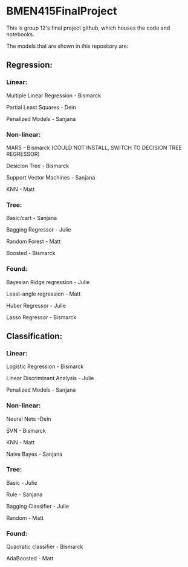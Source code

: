 # BMEN415FinalProject

This is group 12's final project github, which houses the code and notebooks.

The models that are shown in this repository are:

## Regression:
### Linear:

Multiple Linear Regression - Bismarck 

Partial Least Squares - Dein	

Penalized Models - Sanjana

### Non-linear:

MARS - Bismarck (COULD NOT INSTALL, SWITCH TO DECISION TREE REGRESSOR)

Desicion Tree - Bismarck

Support Vector Machines - Sanjana

KNN - Matt

### Tree:

Basic/cart - Sanjana

Bagging Regressor - Julie

Random Forest	 - Matt

Boosted - Bismarck

### Found:

Bayesian Ridge regression - Julie

Least-angle regression 	- Matt

Huber Regressor - Julie

Lasso Regressor - Bismarck



## Classification:

### Linear:

Logistic Regression - Bismarck

Linear Discriminant Analysis - Julie

Penalized Models - Sanjana


### Non-linear:

Neural Nets -Dein

SVN - Bismarck

KNN	- Matt

Naive Bayes - Sanjana

### Tree:
Basic - Julie

Rule - Sanjana

Bagging Classifier - Julie

Random - Matt

### Found:

Quadratic classifier - Bismarck

AdaBoosted  - Matt
